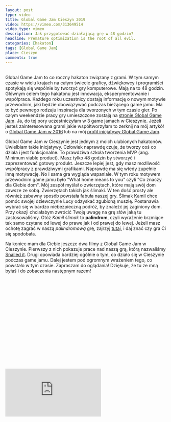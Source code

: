 ```yaml
---
layout: post
type: video
title: Global Game Jam Cieszyn 2019
video: https://vimeo.com/313649514
video_type: vimeo
description: Jak przygotować działającą grę w 48 godzin?
headline: Premature optimization is the root of all evil.
categories: [hakaton]
tags: [Global Game Jam]
place: Cieszyn
comments: true
---
```


<br>
Global Game Jam to co roczny hakaton związany z grami. W tym samym czasie w wielu krajach na całym świecie graficy, dźwiękowcy i programiści spotykają się wspólnie by tworzyć gry komputerowe. Mają na to 48 godzin. Głównym celem tego hakatonu jest innowacja, eksperymentowanie i współpraca. Każdego roku uczestnicy dostają informację o nowym motywie przewodnim, jaki będzie obowiązywać podczas bieżącego game jamu. Ma to być pewnego rodzaju inspiracja dla tworzonych w tym czasie gier. Po całym weekendzie pracy gry umieszczone zostają na <a href="https://globalgamejam.org/" title="Global Game Jam - oficjalna strona" target="_blank" rel="nofollow noopener noreferrer">stronie Global Game Jam</a>. Ja, do tej pory uczestniczyłam w 3 game jamach w Cieszynie. Jeżeli jesteś zainteresowana grami jakie współtworzyłam to zerknij na mój artykół o <a href="{{ site.baseurl }}/global-game-jam" title="Global Game Jam - Cieszyn 2016">Global Game Jam w 2016</a> lub na mój <a href="https://globalgamejam.org/users/womanonrails" title="Mój profil na Global Game Jam" target="_blank" rel="nofollow noopener noreferrer">profil inicjatywy Global Game Jam</a>.

Global Game Jam w Cieszynie jest jednym z moich ulubionych hakatonów. Uwielbiam takie inicjatywy. Człowiek naprawdę czuje, że tworzy coś co działa i jest funkcjonalne. To prawdziwa szkoła tworzenia MVP (ang. Minimum viable product). Masz tylko 48 godzin by stworzyć i zaprezentować gotowy produkt. Jeszcze lepiej jest, gdy masz możliwość współpracy z prawdziwymi grafikami. Naprawdę ma się wtedy zupełnie inną motywację. No i sama gra wygląda wspaniale. W tym roku motywem przewodnim game jamu było "What home means to you" czyli "Co znaczy dla Ciebie dom". Mój zespół myślał o zwierzętach, które mają swój dom zawsze ze sobą. Zwierzętach takich jak ślimaki. W ten dość prosty ale również zabawny sposób powstała fabuła naszej gry. Ślimak Kamil chce pomóc swojej dziewczynie Lucy odzyskać zgubioną muszlę. Postanawia wybrać się w bardzo niebezpieczną podróż, by znaleźć jej zaginiony dom. Przy okazji chciałabym zwrócić Twoją uwagę na grę słów jaką tu zastosowaliśmy. Otóż _Kamil ślimak_ to **palindrom**, czyli wyrażenie brzmiące tak samo czytane od lewej do prawe jak i od prawej do lewej. Jeżeli masz ochotę zagrać w naszą _palindromową_ grę, zajrzyj <a href="https://snailed-it.fractalsoft.org/play.html" title="Gra Snailed it - możliwość zagrania" target="_blank" rel="nofollow noopener noreferrer">tutaj</a>, i daj znać czy gra Ci się spodobała.

Na koniec mam dla Ciebie jeszcze dwa filmy z Global Game Jam w Cieszynie. Pierwszy z nich pokazuje prace nad naszą grą, którą nazwaliśmy <a href="https://globalgamejam.org/2019/games/snailed-it" title="Snailed it - Global Game Jam profil" target="_blank" rel="nofollow noopener noreferrer">Snailed it</a>. Drugi opowiada bardziej ogólnie o tym, co działo się w Cieszynie podczas game jamu. Dalej jestem pod ogromnym wrażeniem tego, co powstało w tym czasie. Zapraszam do oglądania! Dziękuje, że tu ze mną byłaś i do zobaczenia następnym razem!

<div class="fluid-width-video-wrapper" style="padding-top: 56.2766%;"><iframe src="https://player.vimeo.com/video/320432291" frameborder="0" webkitallowfullscreen="" mozallowfullscreen="" allowfullscreen="" id="fitvid823973"></iframe></div>
